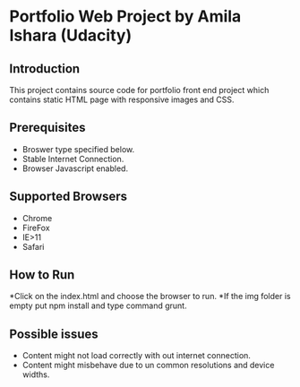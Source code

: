 # Portfolio Web Project by Amila Ishara (Udacity)

## Introduction
This project contains source code for portfolio front end project which contains static HTML page with responsive images and CSS.

## Prerequisites
* Broswer type specified below.
* Stable Internet Connection.
* Browser Javascript enabled.

## Supported Browsers
* Chrome
* FireFox
* IE>11
* Safari

## How to Run
*Click on the index.html and choose the browser to run.
*If the img folder is empty put npm install and type command grunt.


## Possible issues
* Content might not load correctly with out internet connection.
* Content might misbehave due to un common resolutions and device widths.